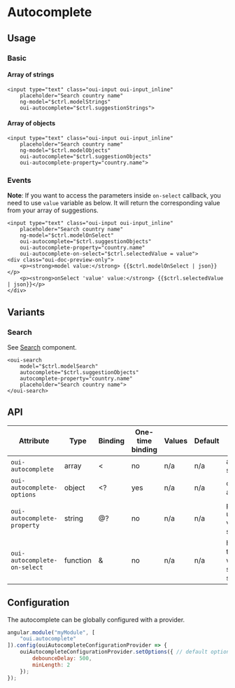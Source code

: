 # Autocomplete

## Usage

### Basic

#### Array of strings

```html:preview
<input type="text" class="oui-input oui-input_inline" 
    placeholder="Search country name"
    ng-model="$ctrl.modelStrings"
    oui-autocomplete="$ctrl.suggestionStrings">
```

#### Array of objects

```html:preview
<input type="text" class="oui-input oui-input_inline" 
    placeholder="Search country name"
    ng-model="$ctrl.modelObjects"
    oui-autocomplete="$ctrl.suggestionObjects"
    oui-autocomplete-property="country.name">
```

### Events

**Note**: If you want to access the parameters inside `on-select` callback, you need to use `value` variable as below.
It will return the corresponding value from your array of suggestions.

```html:preview
<input type="text" class="oui-input oui-input_inline" 
    placeholder="Search country name"
    ng-model="$ctrl.modelOnSelect"
    oui-autocomplete="$ctrl.suggestionObjects"
    oui-autocomplete-property="country.name"
    oui-autocomplete-on-select="$ctrl.selectedValue = value">
<div class="oui-doc-preview-only">
    <p><strong>model value:</strong> {{$ctrl.modelOnSelect | json}}</p>
    <p><strong>onSelect 'value' value:</strong> {{$ctrl.selectedValue | json}}</p>
</div>
```

## Variants

### Search

See [Search](#!/components/search)  component.

```html:preview
<oui-search
    model="$ctrl.modelSearch"
    autocomplete="$ctrl.suggestionObjects"
    autocomplete-property="country.name"
    placeholder="Search country name">
</oui-search>
```

## API

| Attribute                     | Type      | Binding   | One-time binding  | Values | Default   | Description
| ----                          | ----      | ----      | ----              | ----   | ----      | ----
| `oui-autocomplete`            | array     | <         | no                | n/a    | n/a       | array of suggestions
| `oui-autocomplete-options`    | object    | <?        | yes               | n/a    | n/a       | options of autocomplete
| `oui-autocomplete-property`   | string    | @?        | no                | n/a    | n/a       | property path used to get value from suggestion
| `oui-autocomplete-on-select`  | function  | &         | no                | n/a    | n/a       | handler triggered when suggestion is selected

## Configuration

The autocomplete can be globally configured with a provider.

```js
angular.module("myModule", [
    "oui.autocomplete"
]).config(ouiAutocompleteConfigurationProvider => {
    ouiAutocompleteConfigurationProvider.setOptions({ // default options
        debounceDelay: 500,
        minLength: 2
    });
});
```
